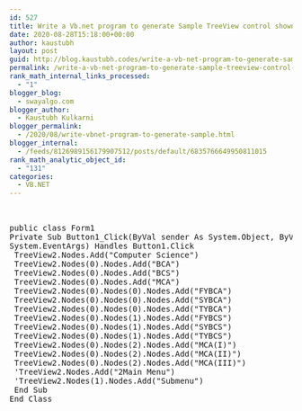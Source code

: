 ```yaml
---
id: 527
title: Write a Vb.net program to generate Sample TreeView control shown in following form
date: 2020-08-28T15:18:00+00:00
author: kaustubh
layout: post
guid: http://blog.kaustubh.codes/write-a-vb-net-program-to-generate-sample-treeview-control-shown-in-following-form/
permalink: /write-a-vb-net-program-to-generate-sample-treeview-control-shown-in-following-form/
rank_math_internal_links_processed:
  - "1"
blogger_blog:
  - swayalgo.com
blogger_author:
  - Kaustubh Kulkarni
blogger_permalink:
  - /2020/08/write-vbnet-program-to-generate-sample.html
blogger_internal:
  - /feeds/8126989156179907512/posts/default/6835766649950811015
rank_math_analytic_object_id:
  - "131"
categories:
  - VB.NET
---
```

<pre><br /><br />public class Form1<br />Private Sub Button1_Click(ByVal sender As System.Object, ByVal e As<br />System.EventArgs) Handles Button1.Click<br /> TreeView2.Nodes.Add("Computer Science")<br /> TreeView2.Nodes(0).Nodes.Add("BCA")<br /> TreeView2.Nodes(0).Nodes.Add("BCS")<br /> TreeView2.Nodes(0).Nodes.Add("MCA")<br /> TreeView2.Nodes(0).Nodes(0).Nodes.Add("FYBCA")<br /> TreeView2.Nodes(0).Nodes(0).Nodes.Add("SYBCA")<br /> TreeView2.Nodes(0).Nodes(0).Nodes.Add("TYBCA")<br /> TreeView2.Nodes(0).Nodes(1).Nodes.Add("FYBCS")<br /> TreeView2.Nodes(0).Nodes(1).Nodes.Add("SYBCS")<br /> TreeView2.Nodes(0).Nodes(1).Nodes.Add("TYBCS")<br /> TreeView2.Nodes(0).Nodes(2).Nodes.Add("MCA(I)")<br /> TreeView2.Nodes(0).Nodes(2).Nodes.Add("MCA(II)")<br /> TreeView2.Nodes(0).Nodes(2).Nodes.Add("MCA(III)")<br /> 'TreeView2.Nodes.Add("2Main Menu")<br /> 'TreeView2.Nodes(1).Nodes.Add("Submenu")<br /> End Sub<br />End Class<br /></pre>